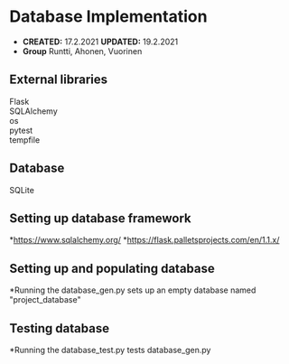 # Database Implementation
* **CREATED:** 17.2.2021
**UPDATED:** 19.2.2021
* **Group** Runtti, Ahonen, Vuorinen
## External libraries
Flask<br>
SQLAlchemy<br>
os<br>
pytest<br>
tempfile<br>

## Database
SQLite

## Setting up database framework
*https://www.sqlalchemy.org/
*https://flask.palletsprojects.com/en/1.1.x/

## Setting up and populating database
*Running the database_gen.py sets up an empty database named "project_database"

## Testing database
*Running the database_test.py tests database_gen.py 
